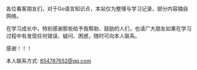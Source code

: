各位看客朋友们，对于Go语言知识点，本站仅为整理与学习记录，部分内容摘自网络。

在学习成长中，特别感谢那些给予我帮助、鼓励的人们，也请广大朋友如果在学习过程中有发现任何错误、疑问、困惑，随时可向本人联系。

感谢！！！

本人联系方式: 854787652@qq.com
